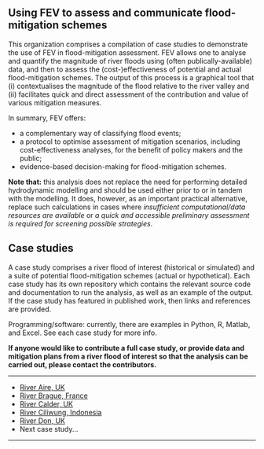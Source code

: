 ## Using FEV to assess and communicate flood-mitigation schemes

This organization comprises a compilation of case studies to demonstrate the use of FEV in flood-mitigation assessment. FEV allows one to analyse and quantify the magnitude of river floods using (often publically-available) data, and then to assess the (cost-)effectiveness of potential and actual flood-mitigation schemes. The output of this process is a graphical tool that (i) contextualises the magnitude of the flood relative to the river valley and (ii) facilitates quick and direct assessment of the contribution and value of various mitigation measures.

In summary, FEV offers:
* a complementary way of classifying flood events;
* a protocol to optimise assessment of mitigation scenarios, including cost-effectiveness analyses, for the benefit of policy makers and the public;
* evidence-based decision-making for flood-mitigation schemes.

**Note that:** this analysis does not replace the need for performing detailed hydrodynamic modelling and should be used either prior to or in tandem with the modelling. It does, however, as an important practical alternative, replace such calculations in cases where *insufficient computational/data resources are available* or *a quick and accessible preliminary assessment is required for screening possible strategies*.

## Case studies
A case study comprises a river flood of interest (historical or simulated) and a suite of potential flood-mitigation schemes (actual or hypothetical).
Each case study has its own repository which contains the relevant source code and documentation to run the analysis, as well as an example of the output. If the case study has featured in published work, then links and references are provided. 

Programming/software: currently, there are examples in Python, R, Matlab, and Excel. See each case study for more info.

**If anyone would like to contribute a full case study, or provide data and mitigation plans from a river flood of interest so that the analysis can be carried out, please contact the contributors.** 

---
* [River Aire, UK](https://github.com/Flood-Excess-Volume/RiverAire)
* [River Brague, France](https://github.com/Flood-Excess-Volume/RiverBrague)
* [River Calder, UK](https://github.com/Flood-Excess-Volume/RiverCalder)
* [River Ciliwung, Indonesia](https://github.com/Flood-Excess-Volume/RiverCiliwung)
* [River Don, UK](https://github.com/Flood-Excess-Volume/RiverDon)
* Next case study...
---
